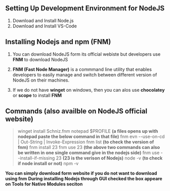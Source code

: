 ## Setting Up Development Environment for NodeJS

1. Download and Install Node.js
2. Download and Install VS-Code

## Installing Nodejs and npm (FNM)

1. You can download NodeJS form its official webiste but developers use **FNM** to download NodeJS

2. **FNM (Fast Node Manager)** is a commmand line utility that enables developers to easily manage
   and switch between different version of NodeJS on their machines.

3. If we do not have **winget** on windows, then you can alos use **chocolatey** or **scope** to
   install **FNM**

## Commands (also availble on NodeJS official website)

> winget install Schniz.fnm
> notepad $PROFILE **(a files opens up with nodepad paste the below command in that file)**
> fnm evn --use-on-cd | Out-String | Invoke-Expression
> fnm list **(to check the version of fnm)**
> fnm install 23
> fnm use 23
> **(the above two commands can also be written in one single command give in the nodejs side)**
> fnm use --install-if-missing 23 **(23 is the verison of Nodejs)**
> node -v **(to check if node install or not)**
> npm -v

**You can simply download form website if you do not want to download using fnm**
**During installing Nodejs through GUI checked the box appeare on Tools for Native Modules seciton**
